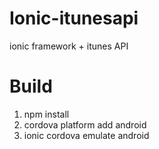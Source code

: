 # Ionic-itunesapi
ionic framework + itunes API

# Build

1. npm install
2. cordova platform add android
3. ionic cordova emulate android
